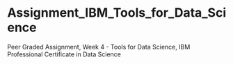 # Assignment_IBM_Tools_for_Data_Science
Peer Graded Assignment, Week 4 - Tools for Data Science, IBM Professional Certificate in Data Science
